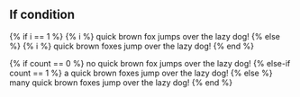 ## If condition



{% if i == 1 %}
{% i %} quick brown fox jumps over the lazy dog!
{% else %}
{% i %} quick brown foxes jump over the lazy dog!
{% end %}



{% if count == 0 %}
no quick brown fox jumps over the lazy dog!
{% else-if count == 1 %}
a quick brown foxes jump over the lazy dog!
{% else %}
many quick brown foxes jump over the lazy dog!
{% end %}